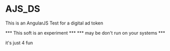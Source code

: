 # AJS_DS

This is an AngularJS Test for a digital ad token

***    This soft is an experiment    ***
*** may be don't run on your systems ***

it's just 4 fun
